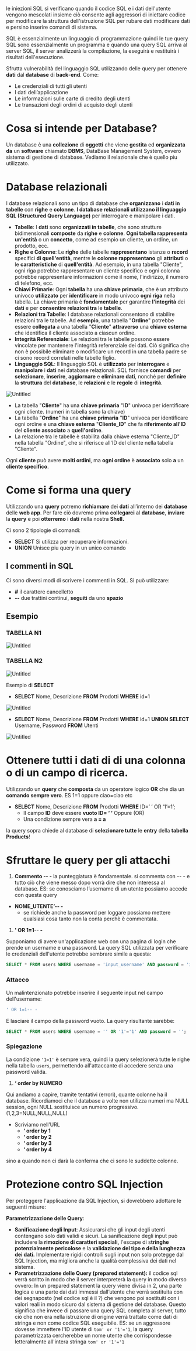 le iniezioni SQL si verificano quando il codice SQL e i dati dell'utente vengono mescolati insieme ciò consente agli aggressori di iniettare codice per modificare la struttura dell'istruzione SQL per rubare dati modificare dati e persino inserire comandi di sistema. 

SQL è essenzialmente un linguaggio di programmazione quindi le tue query SQL sono essenzialmente un programma e quando una query SQL arriva al server SQL, il server analizzerà la compilazione, la eseguirà e restituirà i risultati dell'esecuzione.  

Sfrutta vulnerabilità del linguaggio SQL utilizzando delle query per ottenere **dati** dal **database** di **back**-**end**. Come:

- Le credenziali di tutti gli utenti
- I dati dell’applicazione
- Le informazioni sulle carte di credito degli utenti
- Le transazioni degli ordini di acquisto degli utenti

# Cosa si intende per Database?

Un database è una **collezione** di **oggetti** che viene **gestita** ed **organizzata da** un **software** chiamato **DBMS**, DataBase Management System, ovvero sistema di gestione di database. Vediamo il relazionale che è quello piu utilizzato.

# **Database relazionali**

I database relazionali sono un tipo di database che **organizzano** i **dati in tabelle** con **righe** e **colonne**.  **I database relazionali utilizzano il linguaggio SQL (Structured Query Language)** per interrogare e manipolare i dati.

- **Tabelle**: I **dati** sono **organizzati in tabelle**, che sono strutture bidimensionali **composte** da **righe** e **colonne**. **Ogni tabella rappresenta un'entità** o un **concetto**, come ad esempio un cliente, un ordine, un prodotto, ecc.
- **Righe e Colonne**: Le **righe** delle tabelle **rappresentano** istanze o **record** specifici **di quell'entità**, mentre le **colonne rappresentano** gli **attributi** o le **caratteristiche** di **quell'entità**. Ad esempio, in una tabella "Cliente", ogni riga potrebbe rappresentare un cliente specifico e ogni colonna potrebbe rappresentare informazioni come il nome, l'indirizzo, il numero di telefono, ecc.
- **Chiavi Primarie**: Ogni **tabella** ha una **chiave primaria**, che è un attributo univoco **utilizzato** per **identificare** in modo univoco **ogni riga** nella tabella. La chiave primaria è **fondamentale** per garantire **l'integrità** dei **dati** e per **consentire relazioni tra** le **tabelle**.
- **Relazioni tra Tabelle**: I database relazionali consentono di stabilire relazioni tra le tabelle. Ad **esempio**, una tabella "**Ordine**" potrebbe essere **collegata** a una tabella "**Cliente**" **attraverso** una **chiave esterna** che identifica il cliente associato a ciascun ordine.
- **Integrità Referenziale**: Le relazioni tra le tabelle possono essere vincolate per mantenere l'integrità referenziale dei dati. Ciò significa che non è possibile eliminare o modificare un record in una tabella padre se ci sono record correlati nelle tabelle figlio.
- **Linguaggio SQL**: Il linguaggio SQL è **utilizzato** per **interrogare** e **manipolare** i **dati** nei database relazionali. SQL fornisce **comandi** per **selezionare**, **inserire**, **aggiornare** e **eliminare dati**, nonché per **definire** la **struttura** del **database**, le **relazioni** e le **regole** di **integrità**.

![Untitled](https://github.com/user-attachments/assets/ef8bf97b-5764-467d-90c9-9d491ba14538)

- La tabella "**Cliente**" ha una **chiave primaria** "**ID**" univoca per identificare ogni cliente. (numeri in tabella sono la chiave)
- La tabella "**Ordine**" ha una **chiave primaria** "**ID**" univoca per identificare ogni ordine e una **chiave esterna** "**Cliente_ID**" che fa **riferimento all'ID** del **cliente associato** a **quell'ordine**.
- La relazione tra le tabelle è stabilita dalla chiave esterna "Cliente_ID" nella tabella "Ordine", che si riferisce all'ID del cliente nella tabella "Cliente".

Ogni **cliente** può avere **molti ordini**, ma **ogni ordine** è **associato** solo **a** un **cliente specifico**.

# Come si forma una query

Utilizzando una **query** potremo **richiamare** dei **dati** all’interno dei **database** delle **web app**. Per fare ciò dovremo prima **collegarci** al **database**, **inviare** la **query** e poi **otterremo** i **dati** nella nostra **Shell.**

Ci sono 2 tipologie di comandi:

- **SELECT** Si utilizza per recuperare informazioni.
- **UNION** Unisce piu query in un unico comando

## I commenti in SQL

Ci sono diversi modi di scrivere i commenti in SQL. Si può utilizzare:

- **#** il carattere cancelletto
- **--**  due trattini continui, **seguiti** da uno **spazio**

## Esempio

### **TABELLA N1**

![Untitled](https://github.com/user-attachments/assets/6ce266d3-4b8b-430c-8b80-9f0c39910243)

### **TABELLA N2**

![Untitled](https://github.com/user-attachments/assets/8a20a768-e57f-49b2-a70a-075e5632608c)

Esempio di **SELECT** 

- **SELECT** Nome, Descrizione **FROM** Prodotti **WHERE** id=1

![Untitled](https://github.com/user-attachments/assets/3f444464-2a40-4dae-b5a9-c95d3bd8c0fa)

- **SELECT** Nome, Descrizione **FROM** Prodotti **WHERE** id=1  **UNION SELECT** Username, Password **FROM** Utenti

![Untitled](https://github.com/user-attachments/assets/3f8f4c82-08fe-4889-bd99-e3bf82e25320)

# Ottenere tutti i dati di di una colonna o di un campo di ricerca.

Utilizzando un **query** che **composta** da un operatore logico **OR** che dia un **comando sempre vero**. ES 1=1 oppure ciao=ciao etc 

- **SELECT** Nome, Descrizione **FROM** Prodotti **WHERE** ID=’ ’ OR ‘1’=1’;
    - Il campo **ID** deve essere **vuoto ID= ‘ ‘** Oppure (OR)
    - Una condizione sempre vera **a = a**

la query sopra chiede al database di **selezionare tutte** le **entry** della **tabella Products**!

# Sfruttare le query per gli attacchi

1. **Commento -- -** la punteggiatura è fondamentale. si commenta con -- -  e tutto ciò che viene messo dopo vorrà dire che non interessa al database. ES: se conosciamo l’username di un utente possiamo accede con questa query
- **NOME_UTENTE’-- -**
    - se richiede anche la password per loggare possiamo mettere qualsiasi cosa tanto non la conta perchè è commentata.
1. **' OR 1=1-- -**

Supponiamo di avere un'applicazione web con una pagina di login che prende un username e una password. La query SQL utilizzata per verificare le credenziali dell'utente potrebbe sembrare simile a questa:

```sql
SELECT * FROM users WHERE username = 'input_username' AND password = 'input_password';

```

### Attacco

Un malintenzionato potrebbe inserire il seguente input nel campo dell'username:

```sql
' OR 1=1-- -

```

E lasciare il campo della password vuoto. La query risultante sarebbe:

```sql
SELECT * FROM users WHERE username = '' OR '1'='1' AND password = '';

```

### Spiegazione

La condizione `'1=1'` è sempre vera, quindi la query selezionerà tutte le righe nella tabella `users`, permettendo all'attaccante di accedere senza una password valida.

1. **‘ order by NUMERO**

Qui andiamo a capire, tramite tentativi (errori), quante colonne ha il database. Ricordiamoci che il database a volte non utilizza numeri ma NULL session, ogni NULL sostituisce un numero progressivo. (1,2,3=NULL,NULL,NULL)

- Scriviamo nell’URL
    - **‘ order by 1**
    - **‘ order by 2**
    - **‘ order by 3**
    - **‘ order by 4**

sino a quando non ci darà la conferma che ci sono le suddette colonne.

# Protezione contro SQL Injection

Per proteggere l'applicazione da SQL Injection, si dovrebbero adottare le seguenti misure:

**Parametrizzazione delle Query**:

- **Sanificazione degli Input**: Assicurarsi che gli input degli utenti contengano solo dati validi e sicuri. La sanificazione degli input può includere la **rimozione di caratteri speciali,** l'escape di s**tringhe potenzialmente pericolose** e la **validazione del tipo e della lunghezza dei dati.** Implementare rigidi controlli sugli input non solo protegge dal SQL Injection, ma migliora anche la qualità complessiva dei dati nel sistema.
- **Parametrizzazione delle Query (prepared statement):** il codice sql verrà scritto in modo che il server interpreterà la query in modo diverso ovvero: In un prepared statement la query viene divisa in 2, una parte logica e una parte dai dati immessi dall’utente che verrà sostituita con dei segnaposto (nel codice sql è il ?) che vengono poi sostituiti con i valori reali in modo sicuro dal sistema di gestione del database.  Questo significa che invece di passare una query SQL completa al server, tutto ciò che non era nella istruzione di origine verrà trattato come dati di stringa e non come codice SQL eseguibile. ES: se un aggressore dovesse immettere l'ID utente di `tom' or '1'='1`, la query parametrizzata cercherebbe un nome utente che corrispondesse letteralmente all'intera stringa `tom' or '1'='1`

